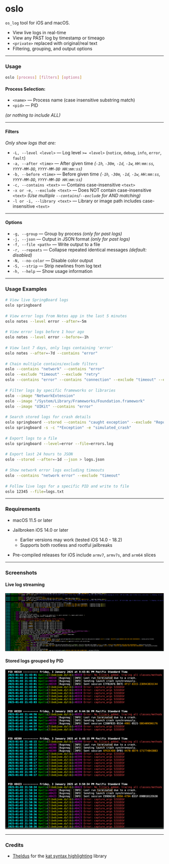 # oslo

`os_log` tool for iOS and macOS.

- View live logs in real-time
- View any PAST log by timestamp or timeago
- `<private>` replaced with original/real text
- Filtering, grouping, and output options

---

### Usage

```bash
oslo [process] [filters] [options]
````

#### **Process Selection:**

* `<name>` — Process name (case insensitive substring match)
* `<pid>` — PID  

*(or nothing to include ALL)*

---

#### **Filters**

*Only show logs that are:*

* `-L, --level <level>` — Log level `>= <level>` (`notice`, `debug`, `info`, `error`, `fault`)
* `-a, --after <time>` — After given time
  *(`-1h`, `-30m`, `-1d`, `-1w`, `HH:mm:ss`, `YYYY-MM-DD`, `YYYY-MM-DD HH:mm:ss`)*
* `-b, --before <time>` — Before given time
  *(`-1h`, `-30m`, `-1d`, `-1w`, `HH:mm:ss`, `YYYY-MM-DD`, `YYYY-MM-DD HH:mm:ss`)*
* `-c, --contains <text>` — Contains case-insensitive `<text>`
* `-x or -e, --exclude <text>` — Does NOT contain case-insensitive `<text>`
  *(Use multiple `--contains`/`--exclude` for AND matching)*
* `-l or -i, --library <text>` — Library or image path includes case-insensitive `<text>`

---

#### **Options**

* `-g, --group` — Group by process *(only for past logs)*
* `-j, --json` — Output in JSON format *(only for past logs)*
* `-f, --file <path>` — Write output to a file
* `-r, --repeats` — Collapse repeated identical messages *(default: disabled)*
* `-N, --no-color` — Disable color output
* `-S, --strip` — Strip newlines from log text
* `-h, --help` — Show usage information

---

### Usage Examples

```bash
# View live SpringBoard logs
oslo springboard

# View error logs from Notes app in the last 5 minutes
oslo notes --level error --after=-5m

# View error logs before 1 hour ago
oslo notes --level error --before=-1h

# View last 7 days, only logs containing 'error'
oslo notes --after=-7d --contains "error"

# Chain multiple contains/exclude filters
oslo --contains "network" --contains "error"
oslo --exclude "timeout" --exclude "retry"
oslo --contains "error" --contains "connection" --exclude "timeout" --exclude "retry"

# Filter logs by specific frameworks or libraries
oslo --image "NetworkExtension"
oslo --image "/System/Library/Frameworks/Foundation.framework"
oslo --image "UIKit" --contains "error"

# Search stored logs for crash details
oslo springboard --stored --contains "caught exception" --exclude "ReportCrash"
oslo springboard -s -c "*Exception" -e "simulated_crash"

# Export logs to a file
oslo springboard --level=error --file=errors.log

# Export last 24 hours to JSON
oslo --stored --after=-1d --json > logs.json

# Show network error logs excluding timeouts
oslo --contains "network error" --exclude "timeout"

# Follow live logs for a specific PID and write to file
oslo 12345 --file=logs.txt
```

---

### Requirements

* macOS 11.5 or later
* Jailbroken iOS 14.0 or later

  * Earlier versions may work (tested iOS 14.0 - 18.2)
  * Supports both rootless and rootful jailbreaks
* Pre-compiled releases for iOS include `armv7`, `armv7s`, and `arm64` slices

---

### Screenshots

#### Live log streaming

![oslo](./other/screenshot-allprocs-live.png)

#### Stored logs grouped by PID

![oslo](./other/screenshot-group-termination-logs-by-PID.png)

---

### Credits

* [Theldus](https://github.com/Theldus) for the [kat syntax highlighting](https://github.com/Theldus/kat/tree/master) library

